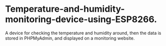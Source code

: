 # Temperature-and-humidity-monitoring-device-using-ESP8266.
A device for checking the temperature and humidity around, then the data is stored in PHPMyAdmin, and displayed on a monitoring website.
